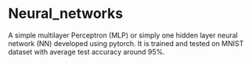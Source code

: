 # Neural_networks

A simple multilayer Perceptron (MLP) or simply one hidden layer neural network (NN) developed using pytorch. 
It is trained and tested on MNIST dataset with average test accuracy around 95%. 

